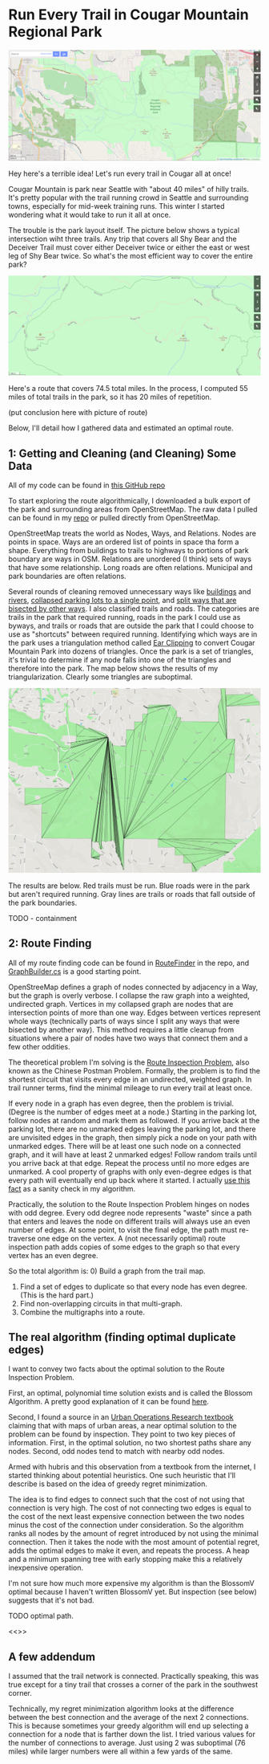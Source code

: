 Run Every Trail in Cougar Mountain Regional Park
=============================================

![Image of Cougar](images/cougar/osm_park.PNG)

Hey here's a terrible idea! Let's run every trail in Cougar all at once!

Cougar Mountain is park near Seattle with "about 40 miles" of hilly trails. 
It's pretty popular with the trail running crowd in Seattle and surrounding towns,
especially for mid-week training runs. This winter I started wondering what it would
take to run it all at once.

The trouble is the park layout itself. The picture below shows a typical intersection wiht three trails. Any trip that covers all Shy Bear and the Deceiver Trail must cover 
either Deceiver twice
or either the east or west leg of Shy Bear twice. So what's the most efficient way to cover the entire park?

![Image of Shy Bear](images/cougar/osm_shybear.png)

Here's a route that covers 74.5 total miles. In the process, I computed 55 miles of total trails in the park, so it has 20 miles of repetition.

(put conclusion here with picture of route)

Below, I'll detail how I gathered data and estimated an optimal route.

1: Getting and Cleaning (and Cleaning) Some Data
-------------------------------------------------

All of my code can be found in [this GitHub repo](http://github.com/guyrt/routefinder/)

To start exploring the route algorithmically, I downloaded a bulk export of the park and surrounding areas from OpenStreetMap.
The raw data I pulled can be found in my [repo](https://github.com/guyrt/routefinder/blob/master/data/cougar.osm) or pulled directly from OpenStreetMap.

OpenStreetMap treats the world as Nodes, Ways, and Relations. Nodes are points in space. 
Ways are an ordered list of points in space tha form a shape. Everything from buildings 
to trails to highways to portions of park boundary are ways in OSM. Relations are 
unordered (I think) sets of ways that have some relationship. Long roads are often 
relations. Municipal and park boundaries are often relations. 

Several rounds of cleaning removed unnecessary ways like [buildings](https://github.com/guyrt/routefinder/blob/master/src/RouteFinder/RouteCleaner/Transformers/DropBuildings.cs) and [rivers](https://github.com/guyrt/routefinder/blob/master/src/RouteFinder/RouteCleaner/Transformers/DropWater.cs), [collapsed parking lots to a single point](https://github.com/guyrt/routefinder/blob/master/src/RouteFinder/RouteCleaner/Transformers/CollapseParkingLots.cs), and [split ways that are bisected by other ways](https://github.com/guyrt/routefinder/blob/master/src/RouteFinder/RouteCleaner/Transformers/SplitBisectedWays.cs). 
I also classified trails and roads. The categories are trails in the park that required running, roads in the park I could use as byways, and trails or roads that are outside the park that I could choose to use as "shortcuts" between required running.
Identifying which ways are in the park uses a triangulation method called [Ear Clipping](https://github.com/guyrt/routefinder/blob/master/src/RouteFinder/RouteCleaner/PolygonUtils/PolygonTriangulation.cs) to convert Cougar Mountain Park into dozens of triangles. Once the park is a set of triangles, it's trivial to determine if any node falls into one of the triangles and therefore into the park. The map below shows the results of my triangularization. Clearly some triangles are suboptimal.

![Image of Cougar with Triangles](images/cougar/triangles.PNG)

The results are below. Red trails must be run. Blue roads were in the park but aren't required running. Gray lines are trails or roads that fall outside of the park boundaries.

TODO - containment

2: Route Finding
-----------------

All of my route finding code can be found in [RouteFinder](https://github.com/guyrt/routefinder/tree/master/src/RouteFinder/RouteFinder) in the repo, and [GraphBuilder.cs](https://github.com/guyrt/routefinder/blob/master/src/RouteFinder/RouteFinderCmd/GraphBuilder.cs) is a good starting point.

OpenStreeMap defines a graph of nodes connected by adjacency in a Way, but the graph is 
overly verbose. I collapse the raw graph into a weighted, undirected graph. Vertices in my 
collapsed graph are nodes that are intersection points of more than one way. Edges between 
vertices represent whole ways (technically parts of ways since I split any ways that were 
bisected by another way). This method requires a little cleanup from situations where a 
pair of nodes have two ways that connect them and a few other oddities. 

The theoretical problem I'm solving is the [Route Inspection Problem](https://en.wikipedia.org/wiki/Route_inspection_problem), also known as the Chinese Postman Problem. Formally, the problem is to find the shortest circuit that visits every edge in an undirected, weighted graph. In trail runner terms, find the minimal mileage to run every trail at least once. 

If every node in a graph has even degree, then the problem is trivial. (Degree is the 
number of edges meet at a node.) Starting in the parking lot, follow nodes at random and 
mark them as followed. If you arrive back at the parking lot, there are no unmarked edges 
leaving the parking lot, and there are unvisited edges in the graph, then simply pick a 
node on your path with unmarked edges. There will be at least one such node on a connected 
graph, and it will have at least 2 unmarked edges! Follow random trails until you arrive 
back at that edge. Repeat the process until no more edges are unmarked. A cool property of 
graphs with only even-degree edges is that every path will eventually end up back where it started. I actually [use this fact](https://github.com/guyrt/routefinder/blob/master/src/RouteFinder/RouteFinder/RouteFinder.cs#L115) as a sanity check in my algorithm.

Practically, the solution to the Route Inspection Problem hinges on nodes with odd degree. 
Every odd degree node represents "waste" since a path that enters and leaves the node on 
different trails will always use an even number of edges. At some point, to visit the 
final edge, the path must re-traverse one edge on the vertex. A (not necessarily optimal) 
route inspection path adds copies of some edges to the graph so that every vertex has an 
even degree.


So the total algorithm is:
0) Build a graph from the trail map.
1) Find a set of edges to duplicate so that every node has even degree. (This is the hard part.)
2) Find non-overlapping circuits in that multi-graph.
3) Combine the multigraphs into a route.

The real algorithm (finding optimal duplicate edges)
----------------------------------------------------

I want to convey two facts about the optimal solution to the Route Inspection Problem.

First, an optimal, polynomial time solution exists and is called the Blossom Algorithm. 
A pretty good explanation of it can be found [here](http://pub.ist.ac.at/~vnk/papers/blossom5.pdf).

Second, I found a source in an [Urban Operations Research textbook](http://web.mit.edu/urban_or_book/www/book/chapter6/6.4.4.html) claiming that with maps of urban areas, a near optimal solution to the problem can be found by inspection. They point to two key pieces of information. First, in the optimal solution, no two shortest paths share any nodes. Second, odd nodes tend to match with nearby odd nodes. 

Armed with hubris and this observation from a textbook from the internet, I started thinking about potential heuristics. One such heuristic that I'll describe is based on the idea of greedy regret minimization.

The idea is to find edges to connect such that the cost of not using that connection is
very high. The cost of not connecting two edges is equal to the cost of the next least expensive connection between the two nodes minus the cost of the connection under consideration. So the algorithm ranks all nodes by the amount of regret introduced by not using the minimal connection. Then it takes the node with the most amount of potential regret, adds the optimal edges to make it even, and repeats the process. A heap and a minimum spanning tree with early stopping make this a relatively inexpensive operation.

I'm not sure how much more expensive my algorithm is than the BlossomV optimal because I
haven't written BlossomV yet. But inspection (see below) suggests that it's not bad.

TODO optimal path.

<<<here>>>

A few addendum
---------------

I assumed that the trail network is connected. Practically speaking, this was true except for a tiny trail that crosses a corner of the park in the southwest corner.

Technically, my regret minimization algorithm looks at the difference between the best connection and the average of the next 2 connections. This is because sometimes your greedy algorithm will end up selecting a connection for a node that is farther down the list. I tried various values for the number of connections to average. Just using 2 was suboptimal (76 miles) while larger numbers were all within a few yards of the same.
